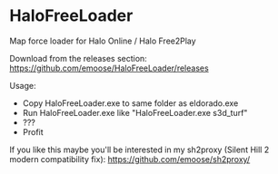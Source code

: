# HaloFreeLoader
Map force loader for Halo Online / Halo Free2Play

Download from the releases section: https://github.com/emoose/HaloFreeLoader/releases

Usage:
- Copy HaloFreeLoader.exe to same folder as eldorado.exe
- Run HaloFreeLoader.exe like "HaloFreeLoader.exe s3d_turf"
- ???
- Profit

If you like this maybe you'll be interested in my sh2proxy (Silent Hill 2 modern compatibility fix): https://github.com/emoose/sh2proxy/
